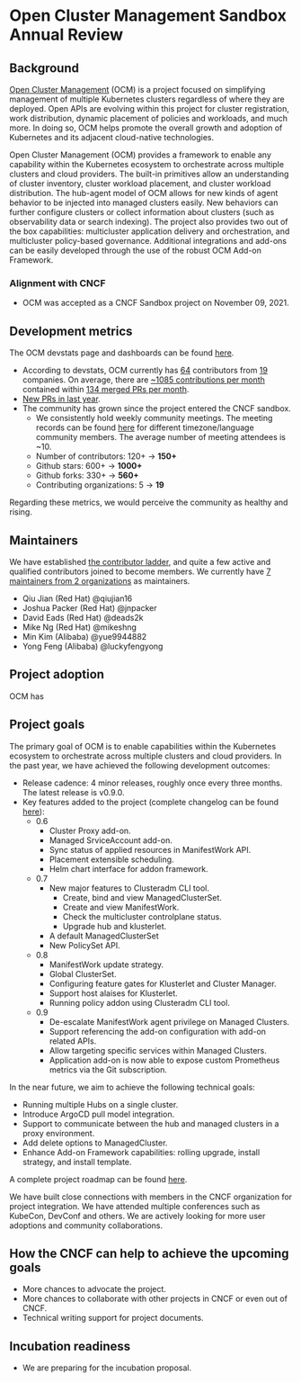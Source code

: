 # Open Cluster Management Sandbox Annual Review


## Background

[Open Cluster Management](https://open-cluster-management.io/) (OCM) is a project focused on simplifying management of multiple Kubernetes clusters regardless of where they are deployed. Open APIs are evolving within this project for cluster registration, work distribution, dynamic placement of policies and workloads, and much more. In doing so, OCM helps promote the overall growth and adoption of Kubernetes and its adjacent cloud-native technologies.

Open Cluster Management (OCM) provides a framework to enable any capability within the Kubernetes ecosystem to orchestrate across multiple clusters and cloud providers. The built-in primitives allow an understanding of cluster inventory, cluster workload placement, and cluster workload distribution. The hub-agent model of OCM allows for new kinds of agent behavior to be injected into managed clusters easily. New behaviors can further configure clusters or collect information about clusters (such as observability data or search indexing). The project also provides two out of the box capabilities: multicluster application delivery and orchestration, and multicluster policy-based governance. Additional integrations and add-ons can be easily developed through the use of the robust OCM Add-on Framework.


### Alignment with CNCF

- OCM was accepted as a CNCF Sandbox project on November 09, 2021.

## Development metrics

The OCM devstats page and dashboards can be found [here](https://openclustermanagement.devstats.cncf.io/d/8/dashboards?orgId=1&refresh=15m&search=open).

- According to devstats, OCM currently has [64](https://openclustermanagement.devstats.cncf.io/d/22/prs-authors-table?orgId=1) contributors from [19](https://openclustermanagement.devstats.cncf.io/d/5/companies-table?orgId=1)
companies. On average, there are [~1085 contributions per month](https://openclustermanagement.devstats.cncf.io/d/74/contributions-chart?orgId=1&var-period=m&var-metric=contributions&var-repogroup_name=All&var-country_name=All&var-company_name=All&var-company=all&from=now-1y&to=now) contained within [134 merged PRs per month](https://openclustermanagement.devstats.cncf.io/d/74/contributions-chart?orgId=1&var-period=m&var-metric=prs&var-repogroup_name=All&var-country_name=All&var-company_name=All&var-company=all&from=now-1y&to=now).
- [New PRs in last year](https://openclustermanagement.devstats.cncf.io/d/15/new-prs-in-repository-groups?orgId=1).
- The community has grown since the project entered the CNCF sandbox.
  - We consistently hold weekly community meetings. The meeting records can be found [here](https://www.youtube.com/@OpenClusterManagement/videos) for different timezone/language community members. The average number of meeting attendees is ~10.
  - Number of contributors: 120+ -> **150+**
  - Github stars: 600+ -> **1000+**
  - Github forks: 330+ -> **560+**
  - Contributing organizations: 5 -> **19**

Regarding these metrics, we would perceive the community as healthy and rising.

## Maintainers

We have established [the contributor ladder](https://github.com/open-cluster-management-io/community/blob/main/CONTRIBUTOR_LADDER.md), and quite a few active and qualified contributors joined to become members. We currently have [7 maintainers from 2 organizations](https://github.com/cncf/foundation/blob/main/project-maintainers.csv) as maintainers.

- Qiu Jian (Red Hat)	@qiujian16
- Joshua Packer	(Red Hat)	@jnpacker	
- David Eads	(Red Hat)	@deads2k	
- Mike Ng	(Red Hat)	@mikeshng	
- Min Kim	(Alibaba)	@yue9944882	
- Yong Feng	(Alibaba)	@luckyfengyong

## Project adoption

OCM has 


## Project goals

The primary goal of OCM is to enable capabilities within the Kubernetes ecosystem to orchestrate across multiple clusters and cloud providers. In the past year, we have achieved the following development outcomes:
- Release cadence: 4 minor releases, roughly once every three months. The latest release is v0.9.0.
- Key features added to the project (complete changelog can be found [here](https://open-cluster-management.io/community/releases/)):
  - 0.6
    - Cluster Proxy add-on.
    - Managed SrviceAccount add-on.
    - Sync status of applied resources in ManifestWork API.
    - Placement extensible scheduling.
    - Helm chart interface for addon framework.
  - 0.7
    - New major features to Clusteradm CLI tool.
      - Create, bind and view ManagedClusterSet.
      - Create and view ManifestWork.
      - Check the multicluster controlplane status.
      - Upgrade hub and klusterlet.
    - A default ManagedClusterSet
    - New PolicySet API.
  - 0.8
    - ManifestWork update strategy.
    - Global ClusterSet.
    - Configuring feature gates for Klusterlet and Cluster Manager.
    - Support host alaises for Klusterlet.
    - Running policy addon using Clusteradm CLI tool.
  - 0.9
    - De-escalate ManifestWork agent privilege on Managed Clusters.
    - Support referencing the add-on configuration with add-on related APIs.
    - Allow targeting specific services within Managed Clusters.
    - Application add-on is now able to expose custom Prometheus metrics via the Git subscription.

In the near future, we aim to achieve the following technical goals:
- Running multiple Hubs on a single cluster.
- Introduce ArgoCD pull model integration.
- Support to communicate between the hub and managed clusters in a proxy environment.
- Add delete options to ManagedCluster.
- Enhance Add-on Framework capabilities: rolling upgrade, install strategy, and install template.

A complete project roadmap can be found [here](https://github.com/orgs/open-cluster-management-io/projects/2/views/9).

We have built close connections with members in the CNCF organization for project integration. 
We have attended multiple conferences such as KubeCon, DevConf and others.
We are actively looking for more user adoptions and community collaborations.

## How the CNCF can help to achieve the upcoming goals

- More chances to advocate the project.
- More chances to collaborate with other projects in CNCF or even out of CNCF.
- Technical writing support for project documents.

## Incubation readiness

- We are preparing for the incubation proposal.
